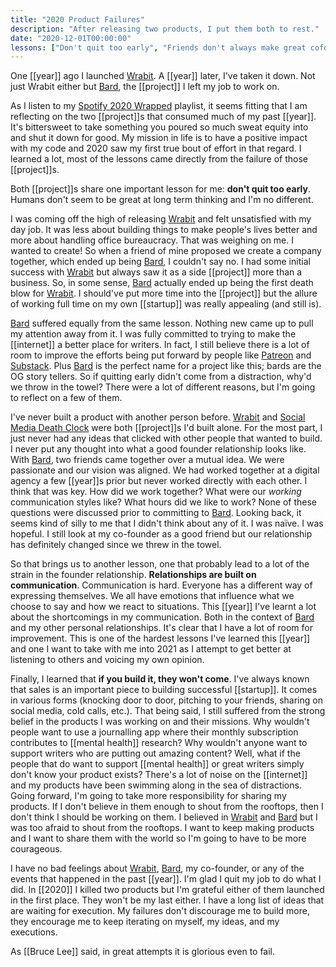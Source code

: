 ```yaml
---
title: "2020 Product Failures"
description: "After releasing two products, I put them both to rest."
date: "2020-12-01T00:00:00"
lessons: ["Don't quit too early", "Friends don't always make great cofounders", "Relationships are built on communication", "If you build it, they won't come"]
---
```


One [[year]] ago I launched [Wrabit](/projects/wrabit). A [[year]] later, I've taken it down. Not just Wrabit either but [Bard](/projects/bard), the [[project]] I left my job to work on.

As I listen to my [Spotify 2020 Wrapped](https://open.spotify.com/genre/2020-page) playlist, it seems fitting that I am reflecting on the two [[project]]s that consumed much of my past [[year]]. It's bittersweet to take something you poured so much sweat equity into and shut it down for good. My mission in life is to have a positive impact with my code and 2020 saw my first true bout of effort in that regard. I learned a lot, most of the lessons came directly from the failure of those [[project]]s.

Both [[project]]s share one important lesson for me: **don't quit too early**. Humans don't seem to be great at long term thinking and I'm no different.

I was coming off the high of releasing [Wrabit](/projects/wrabit) and felt unsatisfied with my day job. It was less about building things to make people's lives better and more about handling office bureaucracy. That was weighing on me. I wanted to create! So when a friend of mine proposed we create a company together, which ended up being [Bard](/projects/bard), I couldn't say no. I had some initial success with [Wrabit](/projects/wrabit) but always saw it as a side [[project]] more than a business. So, in some sense, [Bard](/projects/bard) actually ended up being the first death blow for [Wrabit](/projects/wrabit). I should've put more time into the [[project]] but the allure of working full time on my own [[startup]] was really appealing (and still is).

[Bard](/projects/bard) suffered equally from the same lesson. Nothing new came up to pull my attention away from it. I was fully committed to trying to make the [[internet]] a better place for writers. In fact, I still believe there is a lot of room to improve the efforts being put forward by people like [Patreon](https://patreon.com) and [Substack](https://substack.com). Plus [Bard](/projects/bard) is the perfect name for a project like this; bards are the OG story tellers. So if quitting early didn't come from a distraction, why'd we throw in the towel? There were a lot of different reasons, but I'm going to reflect on a few of them.

I've never built a product with another person before. [Wrabit](/projects/wrabit) and [Social Media Death Clock](/projects/social-media-death-clock) were both [[project]]s I'd built alone. For the most part, I just never had any ideas that clicked with other people that wanted to build. I never put any thought into what a good founder relationship looks like. With [Bard](/projects/bard), two friends came together over a mutual idea. We were passionate and our vision was aligned. We had worked together at a digital agency a few [[year]]s prior but never worked directly with each other. I think that was key. How did we work together? What were our *working* communication styles like? What hours did we like to work? None of these questions were discussed prior to committing to [Bard](/projects/bard). Looking back, it seems kind of silly to me that I didn't think about any of it. I was naïve. I was hopeful. I still look at my co-founder as a good friend but our relationship has definitely changed since we threw in the towel.

So that brings us to another lesson, one that probably lead to a lot of the strain in the founder relationship. **Relationships are built on communication**. Communication is hard. Everyone has a different way of expressing themselves. We all have emotions that influence what we choose to say and how we react to situations. This [[year]] I've learnt a lot about the shortcomings in my communication. Both in the context of [Bard](/projects/bard) and my other personal relationships. It's clear that I have a lot of room for improvement. This is one of the hardest lessons I've learned this [[year]] and one I want to take with me into 2021 as I attempt to get better at listening to others and voicing my own opinion.

Finally, I learned that **if you build it, they won't come**. I've always known that sales is an important piece to building successful [[startup]]. It comes in various forms (knocking door to door, pitching to your friends, sharing on social media, cold calls, etc.). That being said, I still suffered from the strong belief in the products I was working on and their missions. Why wouldn't people want to use a journalling app where their monthly subscription contributes to [[mental health]] research? Why wouldn't anyone want to support writers who are putting out amazing content? Well, what if the people that do want to support [[mental health]] or great writers simply don't know your product exists? There's a lot of noise on the [[internet]] and my products have been swimming along in the sea of distractions. Going forward, I'm going to take more responsibility for sharing my products. If I don't believe in them enough to shout from the rooftops, then I don't think I should be working on them. I believed in [Wrabit](/projects/wrabit) and [Bard](/projects/bard) but I was too afraid to shout from the rooftops. I want to keep making products and I want to share them with the world so I'm going to have to be more courageous.

I have no bad feelings about [Wrabit](/projects/wrabit), [Bard](/projects/bard), my co-founder, or any of the events that happened in the past [[year]]. I'm glad I quit my job to do what I did. In [[2020]] I killed two products but I'm grateful either of them launched in the first place. They won't be my last either. I have a long list of ideas that are waiting for execution. My failures don't discourage me to build more, they encourage me to keep iterating on myself, my ideas, and my executions.

As [[Bruce Lee]] said, in great attempts it is glorious even to fail.
